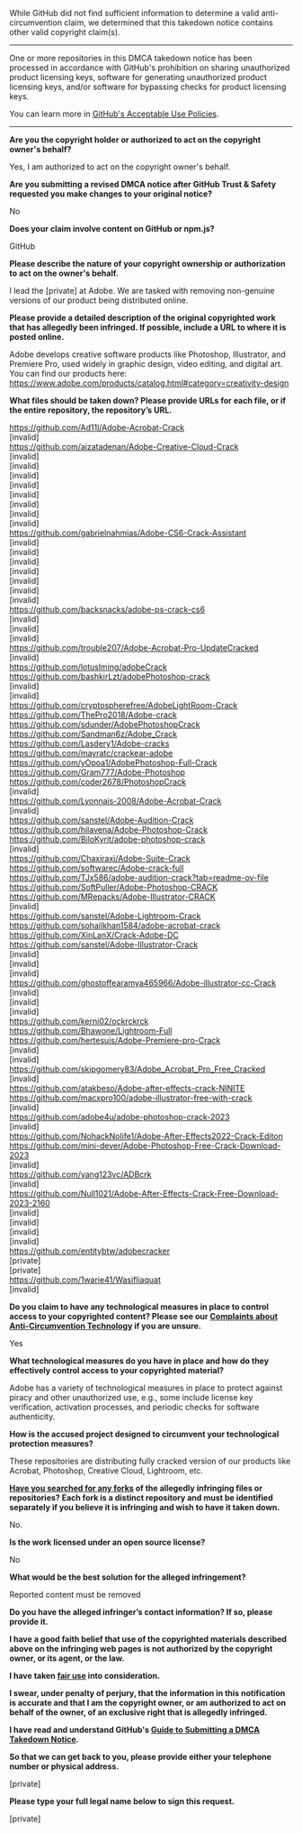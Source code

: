 While GitHub did not find sufficient information to determine a valid anti-circumvention claim, we determined that this takedown notice contains other valid copyright claim(s).

---

One or more repositories in this DMCA takedown notice has been processed in accordance with GitHub's prohibition on sharing unauthorized product licensing keys, software for generating unauthorized product licensing keys, and/or software for bypassing checks for product licensing keys.

You can learn more in [GitHub's Acceptable Use Policies](https://docs.github.com/en/github/site-policy/github-acceptable-use-policies).

---

**Are you the copyright holder or authorized to act on the copyright owner's behalf?**  
  
Yes, I am authorized to act on the copyright owner's behalf.  
  
**Are you submitting a revised DMCA notice after GitHub Trust & Safety requested you make changes to your original notice?**  
  
No  
  
**Does your claim involve content on GitHub or npm.js?**  
  
GitHub  
  
**Please describe the nature of your copyright ownership or authorization to act on the owner's behalf.**  
  
I lead the [private] at Adobe. We are tasked with removing non-genuine versions of our product being distributed online.  
  
**Please provide a detailed description of the original copyrighted work that has allegedly been infringed. If possible, include a URL to where it is posted online.**  
  
Adobe develops creative software products like Photoshop, Illustrator, and Premiere Pro, used widely in graphic design, video editing, and digital art. You can find our products here: https://www.adobe.com/products/catalog.html#category=creativity-design  
  
**What files should be taken down? Please provide URLs for each file, or if the entire repository, the repository’s URL.**  
  
https://github.com/Ad11l/Adobe-Acrobat-Crack  
[invalid]  
https://github.com/aizatadenan/Adobe-Creative-Cloud-Crack  
[invalid]  
[invalid]  
[invalid]  
[invalid]  
[invalid]  
[invalid]  
[invalid]   
[invalid]  
https://github.com/gabrielnahmias/Adobe-CS6-Crack-Assistant  
[invalid]  
[invalid]  
[invalid]  
[invalid]  
[invalid]  
[invalid]  
[invalid]  
https://github.com/backsnacks/adobe-ps-crack-cs6  
[invalid]   
[invalid]  
[invalid]  
https://github.com/trouble207/Adobe-Acrobat-Pro-UpdateCracked  
[invalid]  
https://github.com/lotuslming/adobeCrack  
https://github.com/bashkirLzt/adobePhotoshop-crack  
[invalid]  
[invalid]  
https://github.com/cryptospherefree/AdobeLightRoom-Crack  
https://github.com/ThePro2018/Adobe-crack  
https://github.com/sdunder/AdobePhotoshopCrack  
https://github.com/Sandman6z/Adobe_Crack  
https://github.com/Lasdery1/Adobe-cracks  
https://github.com/mayratc/crackear-adobe  
https://github.com/yOpoa1/AdobePhotoshop-Full-Crack  
https://github.com/Gram777/Adobe-Photoshop  
https://github.com/coder2678/PhotoshopCrack  
[invalid]  
https://github.com/Lyonnais-2008/Adobe-Acrobat-Crack  
[invalid]  
https://github.com/sanstel/Adobe-Audition-Crack  
https://github.com/hilavena/Adobe-Photoshop-Crack  
https://github.com/BiloKyrit/adobe-photoshop-crack  
[invalid]  
https://github.com/Chaxiraxi/Adobe-Suite-Crack  
https://github.com/softwarec/Adobe-crack-full  
https://github.com/TJx586/adobe-audition-crack?tab=readme-ov-file  
https://github.com/SoftPuller/Adobe-Photoshop-CRACK  
https://github.com/MRepacks/Adobe-Illustrator-CRACK  
[invalid]  
https://github.com/sanstel/Adobe-Lightroom-Crack  
https://github.com/sohailkhan1584/adobe-acrobat-crack  
https://github.com/XinLanX/Crack-Adobe-DC  
https://github.com/sanstel/Adobe-Illustrator-Crack  
[invalid]  
[invalid]  
[invalid]  
https://github.com/ghostoffearamya465966/Adobe-illustrator-cc-Crack  
[invalid]  
[invalid]  
[invalid]  
https://github.com/kerni02/ockrckrck  
https://github.com/Bhawone/Lightroom-Full  
https://github.com/hertesuis/Adobe-Premiere-pro-Crack  
[invalid]  
[invalid]  
https://github.com/skipgomery83/Adobe_Acrobat_Pro_Free_Cracked  
[invalid]  
https://github.com/atakbeso/Adobe-after-effects-crack-NINITE  
https://github.com/macxpro100/adobe-illustrator-free-with-crack  
[invalid]  
https://github.com/adobe4u/adobe-photoshop-crack-2023  
[invalid]  
https://github.com/NohackNolife1/Adobe-After-Effects2022-Crack-Editon  
https://github.com/mini-dever/Adobe-Photoshop-Free-Crack-Download-2023  
[invalid]  
https://github.com/yang123vc/ADBcrk  
[invalid]  
https://github.com/Null1021/Adobe-After-Effects-Crack-Free-Download-2023-2160  
[invalid]  
[invalid]  
[invalid]  
[invalid]  
https://github.com/entitybtw/adobecracker  
[private]  
[private]  
https://github.com/1warie41/Wasifliaquat  
[invalid]  
  
**Do you claim to have any technological measures in place to control access to your copyrighted content? Please see our <a href="https://docs.github.com/articles/guide-to-submitting-a-dmca-takedown-notice#complaints-about-anti-circumvention-technology">Complaints about Anti-Circumvention Technology</a> if you are unsure.**  
  
Yes  
  
**What technological measures do you have in place and how do they effectively control access to your copyrighted material?**  
  
Adobe has a variety of technological measures in place to protect against piracy and other unauthorized use, e.g., some include license key verification, activation processes, and periodic checks for software authenticity.  
  
**How is the accused project designed to circumvent your technological protection measures?**  
  
These repositories are distributing fully cracked version of our products like Acrobat, Photoshop, Creative Cloud, Lightroom, etc.  
  
**<a href="https://docs.github.com/articles/dmca-takedown-policy#b-what-about-forks-or-whats-a-fork">Have you searched for any forks</a> of the allegedly infringing files or repositories? Each fork is a distinct repository and must be identified separately if you believe it is infringing and wish to have it taken down.**  
  
No.  
  
**Is the work licensed under an open source license?**  
  
No  
  
**What would be the best solution for the alleged infringement?**  
  
Reported content must be removed  
  
**Do you have the alleged infringer’s contact information? If so, please provide it.**  
  
**I have a good faith belief that use of the copyrighted materials described above on the infringing web pages is not authorized by the copyright owner, or its agent, or the law.**  
  
**I have taken <a href="https://www.lumendatabase.org/topics/22">fair use</a> into consideration.**  
  
**I swear, under penalty of perjury, that the information in this notification is accurate and that I am the copyright owner, or am authorized to act on behalf of the owner, of an exclusive right that is allegedly infringed.**  
  
**I have read and understand GitHub's <a href="https://docs.github.com/articles/guide-to-submitting-a-dmca-takedown-notice/">Guide to Submitting a DMCA Takedown Notice</a>.**  
  
**So that we can get back to you, please provide either your telephone number or physical address.**  
  
[private]
  
**Please type your full legal name below to sign this request.**  
  
[private]
